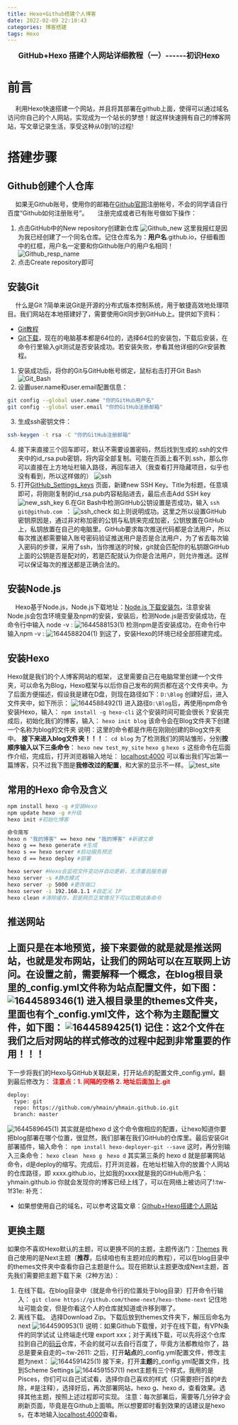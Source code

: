 ```yaml
---
title: Hexo+Github搭建个人博客
date: 2022-02-09 22:10:43
categories: 博客搭建
tags: Hexo
---
```

<center style="font-size:larger;font-weight:bold">GitHub+Hexo 搭建个人网站详细教程（一）------初识Hexo</center>

# 前言
&emsp; 利用Hexo快速搭建一个网站，并且将其部署在github上面，使得可以通过域名访问你自己的个人网站，实现成为一个站长的梦想！就这样快速拥有自己的博客网站，写文章记录生活，享受这种从0到1的过程!
<!-- more -->
# 搭建步骤
## Github创建个人仓库
&emsp; 如果无Github账号，使用你的邮箱在[Github官网](https://github.com/)注册帐号，不会的同学请自行百度“Github如何注册账号”。
&emsp; 注册完成或者已有账号做如下操作：
1. 点击GitHub中的New repository创建新仓库
![Github_new](https://tva4.sinaimg.cn/large/006LDSTgly1gz9w2lq6lyj31hc0o2ara.jpg)
这里我报红是因为我已经创建了一个同名仓库。记住仓库名为：**用户名**.github.io，仔细看图中的红框，用户名一定要和你Github账户的用户名相同！
![Github_resp_name](https://tvax3.sinaimg.cn/large/006LDSTgly1gz9w7mlm2dj30wn0ka46l.jpg)
2. 点击Create repository即可
## 安装Git
&emsp; 什么是Git ?简单来说Git是开源的分布式版本控制系统，用于敏捷高效地处理项目。我们网站在本地搭建好了，需要使用Git同步到GitHub上。提供如下资料：
+ [Git教程](https://link.zhihu.com/?target=http%3A//www.liaoxuefeng.com/wiki/0013739516305929606dd18361248578c67b8067c8c017b000)
+ [Git下载](https://link.zhihu.com/?target=https%3A//git-scm.com/download/win)，现在的电脑基本都是64位的，选择64位的安装包，下载后安装，在命令行里输入git测试是否安装成功。若安装失败，参看其他详细的Git安装教程。
1. 安装成功后，将你的Git与GitHub帐号绑定，鼠标右击打开Git Bash
![Git_Bash](https://tvax4.sinaimg.cn/large/006LDSTgly1gz9wiffji1j306z0a4glv.jpg)
2. 设置user.name和user.email配置信息：
```bash
git config --global user.name "你的GitHub用户名"
git config --global user.email "你的GitHub注册邮箱"
```
3. 生成ssh密钥文件：
```bash
ssh-keygen -t rsa -C "你的GitHub注册邮箱"
```
4. 接下来直接三个回车即可，默认不需要设置密码，然后找到生成的.ssh的文件夹中的id_rsa.pub密钥，将内容全部复制。可能在页面上看不到.ssh，那么你可以直接在上方地址栏输入路径，再回车进入（我查看打开隐藏项目，似乎也没有看到，所以这样做的）
![ssh](https://tvax1.sinaimg.cn/large/006LDSTgly1gz9wusjq2aj30sj09kjv2.jpg)
5. 打开[GitHub_Settings_keys](https://link.zhihu.com/?target=https%3A//github.com/settings/keys) 页面，新建new SSH Key。Title为标题，任意填即可，将刚刚复制的id_rsa.pub内容粘贴进去，最后点击Add SSH key
![new_ssh_key](https://tva4.sinaimg.cn/large/006LDSTgly1gz9wxtqa7ej30k70aijrj.jpg)
6.在Git Bash中检测GitHub公钥设置是否成功，输入 `ssh git@github.com `：
![ssh_check](https://tva4.sinaimg.cn/large/006LDSTgly1gz9x2kbn0ej30pa087n0s.jpg)
如上则说明成功。这里之所以设置GitHub密钥原因是，通过非对称加密的公钥与私钥来完成加密，公钥放置在GitHub上，私钥放置在自己的电脑里。GitHub要求每次推送代码都是合法用户，所以每次推送都需要输入账号密码验证推送用户是否是合法用户，为了省去每次输入密码的步骤，采用了ssh，当你推送的时候，git就会匹配你的私钥跟GitHub上面的公钥是否是配对的，若是匹配就认为你是合法用户，则允许推送。这样可以保证每次的推送都是正确合法的。
## 安装Node.js
&emsp; Hexo基于Node.js，Node.js下载地址：[Node.js 下载安装包](https://nodejs.org/en/download/)，注意安装Node.js会包含环境变量及npm的安装，安装后，检测Node.js是否安装成功，在命令行中输入 node -v :
![1644588153(1)](https://tva3.sinaimg.cn/large/006LDSTgly1gz9x6x4a6aj30m8066ach.jpg)
检测npm是否安装成功，在命令行中输入npm -v :
![1644588204(1)](https://tva3.sinaimg.cn/large/006LDSTgly1gz9x7rirkkj30m708fgor.jpg)
到这了，安装Hexo的环境已经全部搭建完成。
## 安装Hexo
Hexo就是我们的个人博客网站的框架， 这里需要自己在电脑常里创建一个文件夹，可以命名为Blog，Hexo框架与以后你自己发布的网页都在这个文件夹中。为了后面方便描述，假设我是建在D盘，则现在路径如下：`D:\Blog`
创建好后，进入文件夹中，如下所示：
![1644588492(1)](https://tvax2.sinaimg.cn/large/006LDSTgly1gz9xcw356bj30n5070acu.jpg)
进入路径`D:\Blog`后，再使用npm命令安装Hexo，输入：
`npm install -g hexo-cli`
这个安装时间可能会很长？安装完成后，初始化我们的博客，输入：
`hexo init blog`  该命令会在Blog文件夹下创建一个名称为blog的文件夹
说明：这里的命令都是作用在刚刚创建的Blog文件夹中。
**接下来进入blog文件夹！！！**：
`cd blog`
为了检测我们的网站雏形，分别**按顺序输入以下三条命令**：
`hexo new test_my_site`
`hexo g`
`hexo s`
这些命令在后面作介绍，完成后，打开浏览器输入地址：
[localhost:4000](localhost:4000)
可以看出我们写出第一篇博客，只不过我下图是**我修改过的配置**，和大家的显示不一样。
![test_site](https://tva1.sinaimg.cn/large/006LDSTgly1gz9xmc4n64j31hc0o2gy1.jpg)
## 常用的Hexo 命令及含义
```bash
npm install hexo -g #安装Hexo
npm update hexo -g #升级
hexo init #初始化博客
```
```bash
命令简写
hexo n "我的博客" == hexo new "我的博客" #新建文章
hexo g == hexo generate #生成
hexo s == hexo server #启动服务预览
hexo d == hexo deploy #部署
```
```bash
hexo server #Hexo会监视文件变动并自动更新，无须重启服务器
hexo server -s #静态模式
hexo server -p 5000 #更改端口
hexo server -i 192.168.1.1 #自定义 IP
hexo clean #清除缓存，若是网页正常情况下可以忽略这条命令
```
## 推送网站
上面只是在本地预览，接下来要做的就是就是推送网站，也就是发布网站，让我们的网站可以**在互联网上访问**。在设置之前，需要解释一个概念，在blog根目录里的_config.yml文件称为**站点配置文件**，如下图：
![1644589346(1)](https://tva3.sinaimg.cn/large/006LDSTgly1gz9xrnnhn5j30sh0fraho.jpg)
进入根目录里的themes文件夹，里面也有个_config.yml文件，这个称为主题配置文件，如下图：
![1644589425(1)](https://tva3.sinaimg.cn/large/006LDSTgly1gz9xsxlynij30s60ivgu6.jpg)
记住：这2个文件在我们之后对网站的样式修改的过程中起到非常重要的作用！！！
---
下一步将我们的Hexo与GitHub关联起来，打开站点的配置文件_config.yml，翻到最后修改为：
**<font color=red>注意点：1. 间隔的空格 2. 地址后面加上.git</font>**
```bash
deploy:
  type: git
  repo: https://github.com/yhmain/yhmain.github.io.git
  branch: master
```
![1644589645(1)](https://tvax3.sinaimg.cn/large/006LDSTgly1gz9xwx2uzaj30q60gh457.jpg)
其实就是给hexo d 这个命令做相应的配置，让hexo知道你要把blog部署在哪个位置，很显然，我们部署在我们GitHub的仓库里。最后安装Git部署插件，输入命令：
`npm install hexo-deployer-git --save`
这时，再分别输入三条命令：
`hexo clean `
`hexo g `
`hexo d`
其实第三条的 hexo d 就是部署网站命令，d是deploy的缩写。完成后，打开浏览器，在地址栏输入你的放置个人网站的仓库路径，即 xxxx.github.io，比如我的xxxx就是我的GitHub用户名：yhmain.github.io
你就会发现你的博客已经上线了，可以在网络上被访问了!:tw-1f31e:
补充：
- 如果想使用自己的域名，可以参考这篇文章：[Github+Hexo搭建个人网站](https://zhuanlan.zhihu.com/p/26625249)
## 更换主题
如果你不喜欢Hexo默认的主题，可以更换不同的主题，主题传送门：[Themes](https://hexo.io/themes/) 我自己使用的是Next主题（**推荐**，后续咱也有主题对应的教程），可以在blog目录中的themes文件夹中查看你自己主题是什么。现在把默认主题更改成Next主题，首先我们需要把主题下载下来（2种方法）：
1. 在线下载。在blog目录中（就是命令行的位置处于blog目录）打开命令行输入：
`git clone https://github.com/theme-next/hexo-theme-next`
记住地址可能会变，但是你看这个人的仓库就知道或许移到哪了。
2. 离线下载。 选择Download Zip。下载后放到themes文件夹下，解压后命名为next
![1644590953(1)](https://tva2.sinaimg.cn/large/006LDSTgly1gz9yjfze1sj31hc0o217y.jpg)
说明：如果Github下载慢，对于在线下载，有VPN条件的同学试试 让终端走代理 export xxx；对于离线下载，可以先将这个仓库拉到自己的[码云](https://gitee.com/)仓库，不会的就可以去自行百度了，毕竟方法都教给你了，路总是要亲自走的~:tw-2611:
之后，打开**站点**的_config.yml配置文件，修改主题为next：
![1644591425(1)](https://tvax2.sinaimg.cn/large/006LDSTgly1gz9yrko790j30pu0gcn3r.jpg)
接下来，打开**主题**的_config.yml配置文件，找到Scheme Settings
![1644591557(1)](https://tvax1.sinaimg.cn/large/006LDSTgly1gz9yu18l2nj30q70g8435.jpg)
next主题有三个样式，我用的是Pisces，你们可以自己试试看，选择你自己喜欢的样式（只需要把行首的#去除，#是注释），选择好后，再次部署网站，hexo g、hexo d，查看效果。选择其他主题，按照上述过程即可实现。
注意：每次部署后，需要等几分钟才会刷新页面，毕竟是在Github上面嘛。所以想要即时看到效果的话建议是hexo s，在本地输入[localhost:4000](http:/localhost:4000/)查看。


